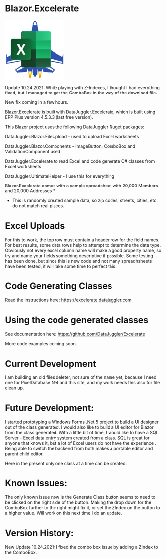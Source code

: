 # Blazor.Excelerate
<img height=192 width=192 src=https://github.com/DataJuggler/Blazor.Excelerate/blob/main/wwwroot/Images/ExcelerateLogoSmallWhite.png>

Update 10.24.2021: While playing with Z-Indexes, I thought I had everything fixed, but I managed to get the ComboBox in the way of the download file.

New fix coming in a few hours.

Blazor.Excelerate is built with DataJuggler.Excelerate, which is built using EPP Plus version 4.5.3.3 (last free version).

This Blazor project uses the following DataJuggler Nuget packages:

DataJuggler.Blazor.FileUpload - used to upload Excel worksheets

DataJuggler.Blazor.Components - ImageButton, ComboBox and ValidationComponent used

DataJuggler.Excelerate to read Excel and code generate C# classes from Excel worksheets

DataJuggler.UltimateHelper - I use this for everything

Blazor.Excelerate comes with a sample spreadsheet with 20,000 Members and 20,000 Addresses *
* This is randomly created sample data, so zip codes, streets, cities, etc. do not match real places.

# Excel Uploads

For this to work, the top row must contain a header row for the field names. For best results, some data rows help
to attempt to determine the data type. Obviously not every excel column name will make a good property name,
so try and name your fields something descriptive if possible. Some testing has been done,
but since this is new code and not many spreadhsheets have been tested, it will take some time to 
perfect this.

# Code Generating Classes

Read the instructions here: https://excelerate.datajuggler.com

# Using the code generated classes
See documentation here: https://github.com/DataJuggler/Excelerate

More code examples coming soon.

# Current Development
I am building an old files deleter, not sure of the name yet, because I need one for PixelDatabase.Net and this site, and my work needs this also for file clean up.

# Future Development:
I started prototyping a Windows Forms .Net 5 project to build a UI designer out of the class generated. I would also like to build a UI editor for Blazor from the class generated. With a little bit of time, I would like to have a SQL Server - Excel data entry system created from a class. SQL is great for anyone that knows it, but a lot of Excel users do not have the experience . Being able to switch the backend from both makes a portable editor and parent child editor. 

Here in the present only one class at a time can be created.

# Known Issues:
The only known issue now is the Generate Class button seems to need to be clicked on the right side of the button.
Making the drop down for the ComboBox further to the right might fix it, or set the ZIndex on the button to a higher value.
Will work on this next time I do an update.

# Version History:

New Update 10.24.2021: I fixed the combo box issue by adding a ZIndex to the ComboBox.




